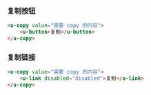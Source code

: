 
### 复制按钮

``` html
<u-copy value="需要 copy 的内容">
    <u-button>复制</u-button>
</u-copy>
```

### 复制链接

``` html
<u-copy value="需要 copy 的内容">
    <u-link disabled="disabled">复制</u-link>
</u-copy>
```

